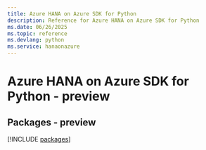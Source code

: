 ```yaml
---
title: Azure HANA on Azure SDK for Python
description: Reference for Azure HANA on Azure SDK for Python
ms.date: 06/26/2025
ms.topic: reference
ms.devlang: python
ms.service: hanaonazure
---
```

# Azure HANA on Azure SDK for Python - preview
## Packages - preview
[!INCLUDE [packages](hana-on-azure-index.md)]